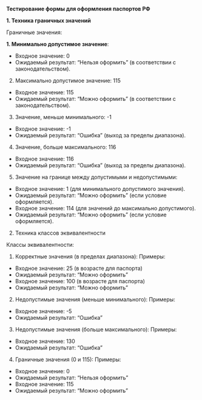 **Тестирование формы для оформления паспортов РФ**

**1. Техника граничных значений**

Граничные значения:

**1. Минимально допустимое значение**:
- Входное значение: 0
- Ожидаемый результат: “Нельзя оформить” (в соответствии с законодательством).
2. Максимально допустимое значение: 115
- Входное значение: 115
- Ожидаемый результат: “Можно оформить” (в соответствии с законодательством).
3. Значение, меньше минимального: -1
- Входное значение: -1
- Ожидаемый результат: “Ошибка” (выход за пределы диапазона).
4. Значение, больше максимального: 116
- Входное значение: 116
- Ожидаемый результат: “Ошибка” (выход за пределы диапазона).
5. Значение на границе между допустимыми и недопустимыми:
- Входное значение: 1 (для минимального допустимого значения).
- Ожидаемый результат: “Можно оформить” (если условие оформляется).
- Входное значение: 114 (для значений до максимально допустимого).
- Ожидаемый результат: “Можно оформить” (если условие оформляется).



2. Техника классов эквивалентности

Классы эквивалентности:

1. Корректные значения (в пределах диапазона):
Примеры: 
- Входное значение: 25 (в возрасте для паспорта)
- Ожидаемый результат: “Можно оформить”
- Входное значение: 100 (в возрасте для паспорта)
- Ожидаемый результат: “Можно оформить”
2. Недопустимые значения (меньше минимального):
Примеры: 
- Входное значение: -5
- Ожидаемый результат: “Ошибка”
3. Недопустимые значения (больше максимального): 
Примеры:
- Входное значение: 130
- Ожидаемый результат: “Ошибка”
4. Граничные значения (0 и 115):
Примеры:
- Входное значение: 0
- Ожидаемый результат: “Нельзя оформить”
- Входное значение: 115
- Ожидаемый результат: “Можно оформить”
